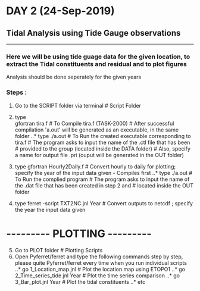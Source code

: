 #               DAY 2 (24-Sep-2019)
## Tidal Analysis using Tide Gauge observations
---  
### Here we will be using tide guage data for the given location, to extract the Tidal constituents and residual and to plot figures

 Analysis should be done seperately for the given years

### Steps : 

 1. Go to the SCRIPT folder via terminal    # Script Folder

 2. type  
      gfortran tira.f                           # To Compile tira.f (TASK-2000)
                                             #    After successful compilation 'a.out' will be generated as an executable, in the same folder
     ..* type ./a.out                      # To Run the created executable corresponding to tira.f 
                                             #     The program asks to input the name of the .ctl file that has been 
                                             #     provided to the group (located inside the DATA folder)
					                         #     Also, specify a name for output file .pri (ouput will be generated in the OUT folder)
 3. type gfortran Hourly2Daily.f            # Convert hourly to daily for plotting; specify the year of the input data given - Compiles first
     ..* type ./a.out 		             # To Run the complied program
					                         # The program asks to input the name of the .dat file that has been created in step 2 and 
                                             #   located inside the OUT folder
 4. type ferret -script TXT2NC.jnl Year     # Convert outputs to netcdf ; specify the year the input data given

# ---------  PLOTTING  --------- 

 5.  Go to PLOT folder                       # Plotting Scripts 
 6.  Open Pyferret/ferret and type the following commands step by step, please quite Pyferret/ferret every time when you run individual scripts           
     ..*  go 1_Location_map.jnl             # Plot the location map using ETOPO1 
     ..*  go 2_Time_series_tide.jnl Year    # Plot the time series comparison 
     ..*  go 3_Bar_plot.jnl Year            # Plot the tidal constituents
     ..*  etc
 
